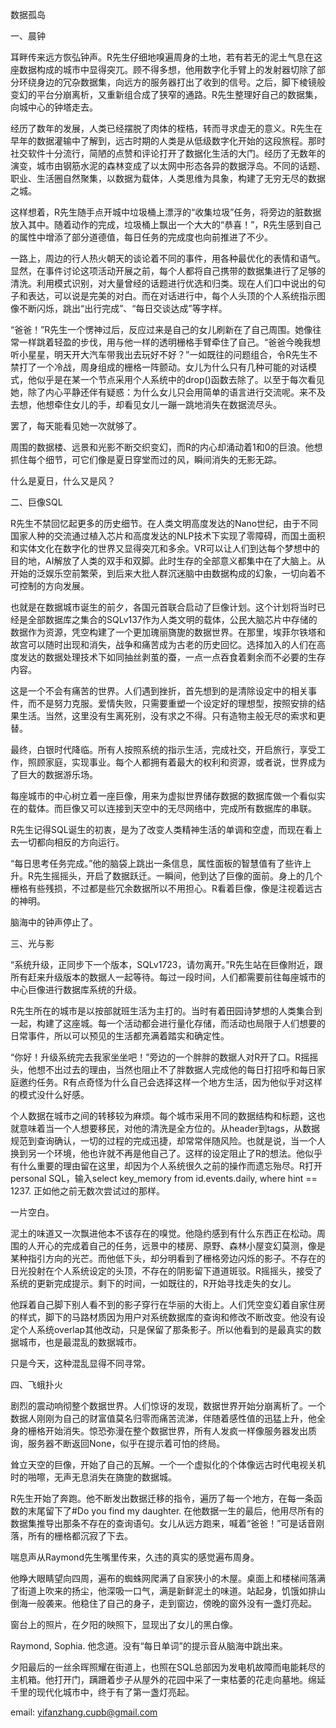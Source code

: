 数据孤岛

一、晨钟

耳畔传来远方恢弘钟声。R先生仔细地嗅遍周身的土地，若有若无的泥土气息在这座数据构成的城市中显得突兀。顾不得多想，他用数字化手臂上的发射器切除了部分环绕身边的冗杂数据集，向远方的服务器打出了收到的信号。之后，脚下棱镜般变幻的平台分崩离析，又重新组合成了狭窄的通路。R先生整理好自己的数据集，向城中心的钟塔走去。

经历了数年的发展，人类已经摆脱了肉体的桎梏，转而寻求虚无的意义。R先生在早年的数据灌输中了解到，远古时期的人类是从低级数字化开始的这段旅程。那时社交软件十分流行，简陋的点赞和评论打开了数据化生活的大门。经历了无数年的演变，城市由钢筋水泥的森林变成了以太网中形态各异的数据浮岛。不同的话题、职业、生活圈自然聚集，以数据为载体，人类思维为具象，构建了无穷无尽的数据之城。

这样想着，R先生随手点开城中垃圾桶上漂浮的“收集垃圾”任务，将旁边的脏数据放入其中。随着动作的完成，垃圾桶上飘出一个大大的“恭喜！”，R先生感到自己的属性中增添了部分道德值，每日任务的完成度也向前推进了不少。

一路上，周边的行人热火朝天的谈论着不同的事件，用各种最优化的表情和语气。显然，在事件讨论这项活动开展之前，每个人都将自己携带的数据集进行了足够的清洗。利用模式识别，对大量曾经的话题进行优选和归类。现在人们口中说出的句子和表达，可以说是完美的对白。而在对话进行中，每个人头顶的个人系统指示图像不断闪烁，跳出“出行完成”、“每日交谈达成”等字样。

“爸爸！”R先生一个愣神过后，反应过来是自己的女儿刷新在了自己周围。她像往常一样跳着轻盈的步伐，用与他一样的透明栅格手臂牵住了自己。“爸爸今晚我想听小星星，明天开大汽车带我出去玩好不好？”一如既往的问题组合，令R先生不禁打了一个冷战，周身组成的栅格一阵颤动。女儿为什么只有几种可能的对话模式，他似乎是在某一个节点采用个人系统中的drop()函数去除了。以至于每次看见她，除了内心平静还伴有疑惑：为什么女儿只会用简单的语言进行交流呢。来不及去想，他想牵住女儿的手，却看见女儿一蹦一跳地消失在数据流尽头。

罢了，每天能看见她一次就够了。

周围的数据楼、远景和光影不断交织变幻，而R的内心却涌动着1和0的巨浪。他想抓住每个细节，可它们像是夏日穿堂而过的风，瞬间消失的无影无踪。

什么是夏日，什么又是风？

二、巨像SQL

R先生不禁回忆起更多的历史细节。在人类文明高度发达的Nano世纪，由于不同国家人种的交流通过植入芯片和高度发达的NLP技术下实现了零障碍，而国土面积和实体文化在数字化的世界又显得突兀和多余。VR可以让人们到达每个梦想中的目的地，AI解放了人类的双手和双脚。此时生存的全部意义都集中在了大脑上。从开始的泛娱乐空前繁荣，到后来大批人群沉迷脑中由数据构成的幻象，一切向着不可控制的方向发展。

也就是在数据城市诞生的前夕，各国元首联合启动了巨像计划。这个计划将当时已经是全部数据库之集合的SQLv137作为人类文明的载体，公民大脑芯片中存储的数据作为资源，凭空构建了一个更加瑰丽旖旎的数据世界。在那里，埃菲尔铁塔和故宫可以随时出现和消失，战争和痛苦成为古老的历史回忆。选择加入的人们在高度发达的数据处理技术下如同抽丝剥茧的蚕，一点一点吞食着剩余而不必要的生存内容。

这是一个不会有痛苦的世界。人们遇到挫折，首先想到的是清除设定中的相关事件，而不是努力克服。爱情失败，只需要重塑一个设定好的理想型，按照安排的结果生活。当然，这里没有生离死别，没有求之不得。只有造物主般无尽的索求和更替。

最终，白银时代降临。所有人按照系统的指示生活，完成社交，开启旅行，享受工作，照顾家庭，实现事业。每个人都拥有着最大的权利和资源，或者说，世界成为了巨大的数据游乐场。

每座城市的中心树立着一座巨像，用来为虚拟世界储存数据的数据库做一个看似实在的载体。而巨像又可以连接到天空中的无尽网络中，完成所有数据库的串联。

R先生记得SQL诞生的初衷，是为了改变人类精神生活的单调和空虚，而现在看上去一切都向相反的方向运行。

“每日思考任务完成。”他的脑袋上跳出一条信息，属性面板的智慧值有了些许上升。R先生摇摇头，开启了数据跃迁。一瞬间，他到达了巨像的面前。身上的几个栅格有些残损，不过都是些冗余数据所以不用担心。R看着巨像，像是注视着远古的神明。

脑海中的钟声停止了。

三、光与影

“系统升级，正同步下一个版本，SQLv1723，请勿离开。”R先生站在巨像附近，跟所有赶来升级版本的数据人一起等待。每过一段时间，人们都需要前往每座城市的中心巨像进行数据库系统的升级。

R先生所在的城市是以按部就班生活为主打的。当时有着田园诗梦想的人类集合到一起，构建了这座城。每一个活动都会进行量化存储，而活动也局限于人们想要的日常事件，所以可以预见的生活都充满着踏实和确定性。

“你好！升级系统完去我家坐坐吧！”旁边的一个胖胖的数据人对R开了口。R摇摇头，他想不出过去的理由，当然也阻止不了胖数据人完成他的每日打招呼和每日家庭邀约任务。R有点奇怪为什么自己会选择这样一个地方生活，因为他似乎对这样的模式没什么好感。

个人数据在城市之间的转移较为麻烦。每个城市采用不同的数据结构和标题，这也就意味着当一个人想要移民，对他的清洗是全方位的。从header到tags，从数据规范到查询确认，一切的过程的完成迅捷，却常常伴随风险。也就是说，当一个人换到另一个环境，他也许就不再是他自己了。这样的设定阻止了R的想法。他似乎有什么重要的理由留在这里，却因为个人系统很久之前的操作而遗忘殆尽。R打开personal SQL，输入select key_memory from id.events.daily, where hint == 1237. 正如他之前无数次尝试过的那样。

一片空白。

泥土的味道又一次飘进他本不该存在的嗅觉。他隐约感到有什么东西正在松动。周围的人开心的完成着自己的任务，远景中的楼房、原野、森林小屋变幻莫测，像是某种指引方向的光芒。而他低下头，却分明看到了栅格旁边闪烁的影子。不存在的日光投射在个人系统设定的头顶，不存在的阴影留下道道斑驳。R摇摇头，接受了系统的更新完成提示。剩下的时间，一如既往的，R开始寻找走失的女儿。

他踩着自己脚下别人看不到的影子穿行在华丽的大街上。人们凭空变幻着自家住房的样式，脚下的马路材质因为用户对系统数据库的查询和修改不断改变。他没有设定个人系统overlap其他改动，只是保留了那条影子。所以他看到的是最真实的数据城市，也是最混乱的数据城市。

只是今天，这种混乱显得不同寻常。

四、飞蛾扑火

剧烈的震动响彻整个数据世界。人们惊讶的发现，数据世界开始分崩离析了。一个数据人刚刚为自己的财富值莫名归零而痛苦流涕，伴随着感性值的迅猛上升，他全身的栅格开始消失。惊恐弥漫在整个数据世界，所有人发疯一样像服务器发出质询，服务器不断返回None，似乎在提示着可怕的终局。

耸立天空的巨像，开始了自己的瓦解。一个一个虚拟化的个体像远古时代电视关机时的啪嚓，无声无息消失在旖旎的数据城。

R先生开始了奔跑。他不断发出数据迁移的指令，遍历了每一个地方，在每一条函数的末尾留下了#Do you find my daughter. 在他数据一生的最后，他用尽所有的数据集推导出那条不存在的查询语句。女儿从远方跑来，喊着“爸爸！”可是话音刚落，所有的栅格都沉寂了下去。

喘息声从Raymond先生嘴里传来，久违的真实的感觉遍布周身。

他睁大眼睛望向四周，遍布的蜘蛛网爬满了自家狭小的木屋。桌面上和楼梯间落满了街道上吹来的扬尘，他深吸一口气，满是新鲜泥土的味道。站起身，饥饿如排山倒海一般袭来。他稳住了自己的身子，走到窗边，傍晚的窗外没有一盏灯亮起。

窗台上的照片，在夕阳的映照下，显现出了女儿的黑白像。

Raymond, Sophia. 他念道。没有“每日单词”的提示音从脑海中跳出来。

夕阳最后的一丝余晖照耀在街道上，也照在SQL总部因为发电机故障而电能耗尽的主机箱。他打开门，蹒跚着步子从屋外的花园中采了一束枯萎的花走向墓地。绵延千里的现代化城市中，终于有了第一盏灯亮起。

email: yifanzhang.cupb@gmail.com